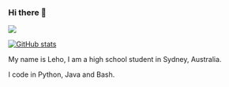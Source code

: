 ### Hi there 👋

![](https://komarev.com/ghpvc/?username=Lehoooo)

[![GitHub stats](https://github-readme-stats.vercel.app/api?username=Lehoooo&show_icons=true&theme=dracula)](https://github.com/anuraghazra/github-readme-stats)

My name is Leho, I am a high school student in Sydney, Australia.

I code in Python, Java and Bash.

